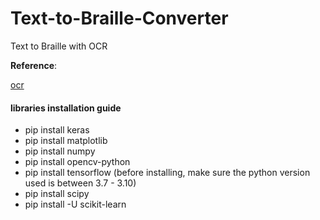 # Text-to-Braille-Converter
Text to Braille with OCR 

**Reference**:

[ocr](https://medium.com/geekculture/building-a-complete-ocr-engine-from-scratch-in-python-be1fd184753b)

#### libraries installation guide
- pip install keras
- pip install matplotlib
- pip install numpy
- pip install opencv-python
- pip install tensorflow (before installing, make sure the python version used is between 3.7 - 3.10)
- pip install scipy
- pip install -U scikit-learn
